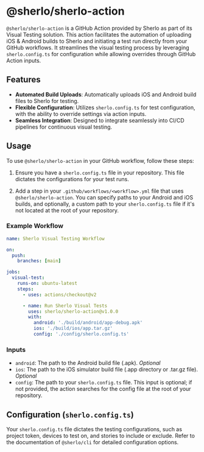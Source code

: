 # @sherlo/sherlo-action

`@sherlo/sherlo-action` is a GitHub Action provided by Sherlo as part of its Visual Testing solution. This action facilitates the automation of uploading iOS & Android builds to Sherlo and initiating a test run directly from your GitHub workflows. It streamlines the visual testing process by leveraging `sherlo.config.ts` for configuration while allowing overrides through GitHub Action inputs.

## Features

- **Automated Build Uploads**: Automatically uploads iOS and Android build files to Sherlo for testing.
- **Flexible Configuration**: Utilizes `sherlo.config.ts` for test configuration, with the ability to override settings via action inputs.
- **Seamless Integration**: Designed to integrate seamlessly into CI/CD pipelines for continuous visual testing.

## Usage

To use `@sherlo/sherlo-action` in your GitHub workflow, follow these steps:

1. Ensure you have a `sherlo.config.ts` file in your repository. This file dictates the configurations for your test runs.

2. Add a step in your `.github/workflows/<workflow>.yml` file that uses `@sherlo/sherlo-action`. You can specify paths to your Android and iOS builds, and optionally, a custom path to your `sherlo.config.ts` file if it's not located at the root of your repository.

### Example Workflow

```yaml
name: Sherlo Visual Testing Workflow

on:
  push:
    branches: [main]

jobs:
  visual-test:
    runs-on: ubuntu-latest
    steps:
      - uses: actions/checkout@v2

      - name: Run Sherlo Visual Tests
        uses: sherlo/sherlo-action@v1.0.0
        with:
          android: './build/android/app-debug.apk'
          ios: './build/ios/app.tar.gz'
          config: './config/sherlo.config.ts'
```

### Inputs

- `android`: The path to the Android build file (.apk). _Optional_
- `ios`: The path to the iOS simulator build file (.app directory or .tar.gz file). _Optional_
- `config`: The path to your `sherlo.config.ts` file. This input is optional; if not provided, the action searches for the config file at the root of your repository.

## Configuration (`sherlo.config.ts`)

Your `sherlo.config.ts` file dictates the testing configurations, such as project token, devices to test on, and stories to include or exclude. Refer to the documentation of `@sherlo/cli` for detailed configuration options.
